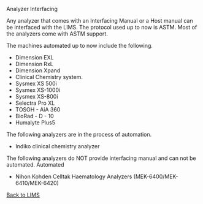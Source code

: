 Analyzer Interfacing

Any analyzer that comes with an Interfacing Manual or a Host manual can be interfaced with the LIMS. The protocol used up to now is ASTM. Most of the analyzers come with ASTM support. 

The machines automated up to now include the following.

* Dimension EXL
* Dimension RxL
* Dimension Xpand
* Clinical Chemistry system.
* Sysmex XS 500i
* Sysmex XS-1000i 
* Sysmex XS-800i
* Selectra Pro XL
* TOSOH - AiA 360
* BioRad - D - 10
* Humalyte Plus5

The following analyzers are in the process of automation.
* Indiko clinical chemistry analyzer

The following analyzers do NOT provide interfacing manual and can not be automated.
Automated
* Nihon Kohden Celltak Haematology Analyzers (MEK-6400/MEK-6410/MEK-6420)

[Back to LIMS](https://github.com/hmislk/hmis/wiki/LIMS)
